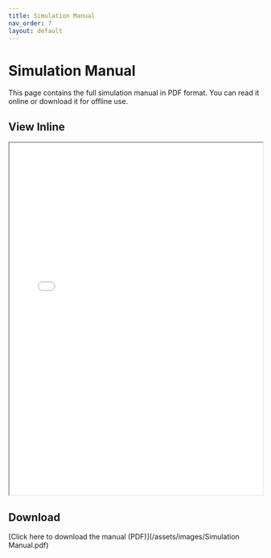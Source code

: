 ```yaml
---
title: Simulation Manual
nav_order: 7
layout: default
---
```


# Simulation Manual

This page contains the full simulation manual in PDF format. You can read it online or download it for offline use.

## View Inline

<iframe src="/assets/images/Simulation Manual.pdf" width="100%" height="700px">
  Your browser does not support PDF viewing. You can download it instead:
  <a href="/assets/images/Simulation Manual.pdf">Download PDF</a>.
</iframe>

## Download

[Click here to download the manual (PDF)](/assets/images/Simulation Manual.pdf)
